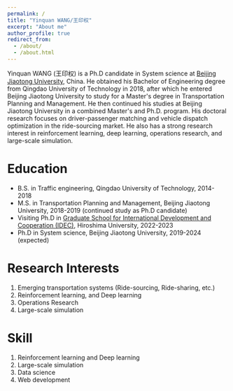 ```yaml
---
permalink: /
title: "Yinquan WANG/王印权"
excerpt: "About me"
author_profile: true
redirect_from: 
  - /about/
  - /about.html
---
```


Yinquan WANG (王印权) is a Ph.D candidate in System science at [Beijing Jiaotong University](http://en.njtu.edu.cn/), China. He obtained his Bachelor of Engineering degree from Qingdao University of Technology in 2018, after which he entered Beijing Jiaotong University to study for a Master's degree in Transportation Planning and Management. He then continued his studies at Beijing Jiaotong University in a combined Master's and Ph.D. program. His doctoral research focuses on driver-passenger matching and vehicle dispatch optimization in the ride-sourcing market. He also has a strong research interest in reinforcement learning, deep learning, operations research, and large-scale simulation.

Education
======
* B.S. in Traffic engineering, Qingdao University of Technology, 2014-2018
* M.S. in Transportation Planning and Management, Beijing Jiaotong University, 2018-2019 (continued study as Ph.D candidate)
* Visiting Ph.D in [Graduate School for International Development and Cooperation (IDEC)](https://home.hiroshima-u.ac.jp/~zjy/members/), Hiroshima University, 2022-2023
* Ph.D in System science, Beijing Jiaotong University, 2019-2024 (expected)

Research Interests
======
1. Emerging transportation systems (Ride-sourcing, Ride-sharing, etc.)
2. Reinforcement learning, and Deep learning
3. Operations Research
4. Large-scale simulation

Skill
======
1. Reinforcement learning and Deep learning
2. Large-scale simulation
3. Data science
4. Web development
